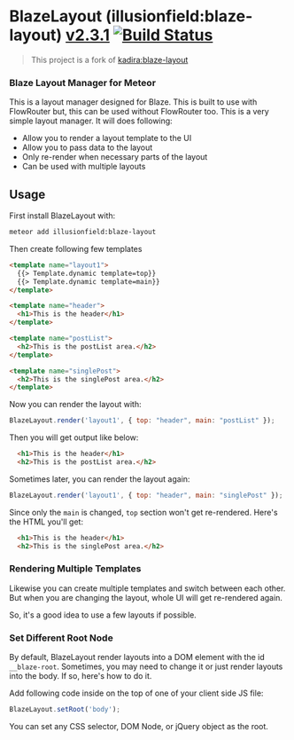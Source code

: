 # BlazeLayout (illusionfield:blaze-layout) [v2.3.1](https://github.com/illusionfield/blaze-layout/blob/master/CHANGELOG.md#v231) [![Build Status](https://travis-ci.org/illusionfield/blaze-layout.svg?branch=master)](https://travis-ci.org/illusionfield/blaze-layout)

> This project is a fork of [kadira:blaze-layout](https://github.com/kadirahq/blaze-layout)

### Blaze Layout Manager for Meteor

This is a layout manager designed for Blaze. This is built to use with FlowRouter but, this can be used without FlowRouter too. This is a very simple layout manager. It will does following:

* Allow you to render a layout template to the UI
* Allow you to pass data to the layout
* Only re-render when necessary parts of the layout
* Can be used with multiple layouts

## Usage

First install BlazeLayout with:

```sh
meteor add illusionfield:blaze-layout
```

Then create following few templates

```html
<template name="layout1">
  {{> Template.dynamic template=top}}
  {{> Template.dynamic template=main}}
</template>

<template name="header">
  <h1>This is the header</h1>
</template>

<template name="postList">
  <h2>This is the postList area.</h2>
</template>

<template name="singlePost">
  <h2>This is the singlePost area.</h2>
</template>
```

Now you can render the layout with:

```js
BlazeLayout.render('layout1', { top: "header", main: "postList" });
```

Then you will get output like below:

```html
  <h1>This is the header</h1>
  <h2>This is the postList area.</h2>
```

Sometimes later, you can render the layout again:

```js
BlazeLayout.render('layout1', { top: "header", main: "singlePost" });
```

Since only the `main` is changed, `top` section won't get re-rendered. Here's the HTML you'll get:

```html
  <h1>This is the header</h1>
  <h2>This is the singlePost area.</h2>
```

### Rendering Multiple Templates

Likewise you can create multiple templates and switch between each other.
But when you are changing the layout, whole UI will get re-rendered again.

So, it's a good idea to use a few layouts if possible.

### Set Different Root Node

By default, BlazeLayout render layouts into a DOM element with the id `__blaze-root`. Sometimes, you may need to change it or just render layouts into the body. If so, here's how to do it.

Add following code inside on the top of one of your client side JS file:

```js
BlazeLayout.setRoot('body');
```

You can set any CSS selector, DOM Node, or jQuery object as the root.
